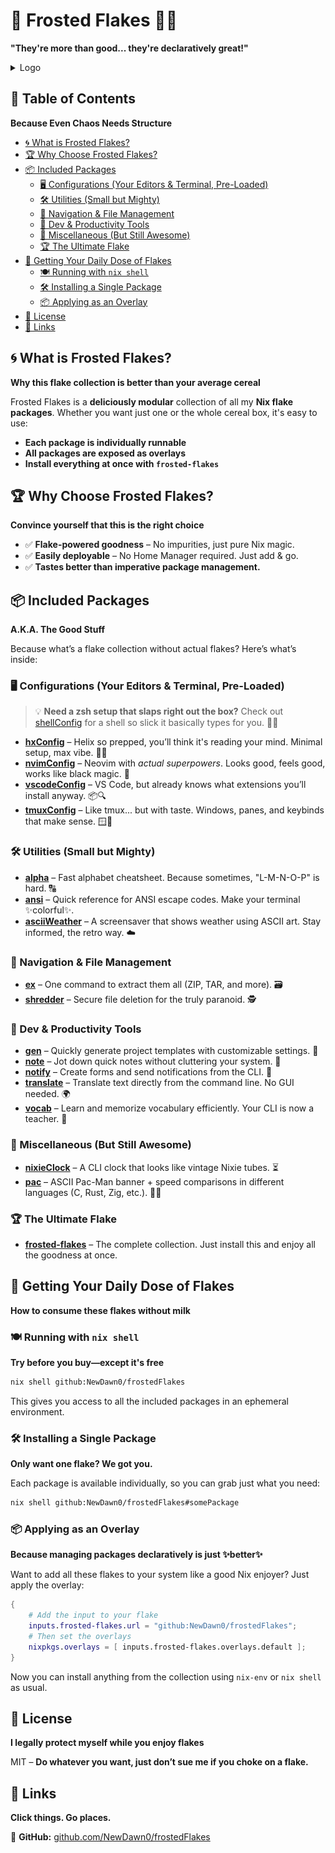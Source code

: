 # 🥣 Frosted Flakes 🥶✨

**"They're more than good... they're declaratively great!"**

<details>
<summary>Logo</summary>
<img src="./.github/imgs/flakes.png" height="50%">
</details>

## 📖 Table of Contents

**Because Even Chaos Needs Structure**

<!-- vim-markdown-toc GFM -->

- [🌀 What is Frosted Flakes?](#-what-is-frosted-flakes)
- [🏆 Why Choose Frosted Flakes?](#-why-choose-frosted-flakes)
- [📦 Included Packages](#-included-packages)
  - [🖥️ Configurations (Your Editors & Terminal, Pre-Loaded)](#-configurations-your-editors--terminal-pre-loaded)
  - [🛠️ Utilities (Small but Mighty)](#-utilities-small-but-mighty)
  - [📁 Navigation & File Management](#-navigation--file-management)
  - [🔧 Dev & Productivity Tools](#-dev--productivity-tools)
  - [🔢 Miscellaneous (But Still Awesome)](#-miscellaneous-but-still-awesome)
  - [🏆 The Ultimate Flake](#-the-ultimate-flake)
- [🚀 Getting Your Daily Dose of Flakes](#-getting-your-daily-dose-of-flakes)
  - [🍽️ Running with `nix shell`](#-running-with-nix-shell)
  - [🛠️ Installing a Single Package](#-installing-a-single-package)
  - [📦 Applying as an Overlay](#-applying-as-an-overlay)
- [📜 License](#-license)
- [🔗 Links](#-links)

<!-- vim-markdown-toc -->

## 🌀 What is Frosted Flakes?

**Why this flake collection is better than your average cereal**

Frosted Flakes is a **deliciously modular** collection of all my **Nix flake packages**. Whether you want just one or the whole cereal box, it's easy to use:

- **Each package is individually runnable**
- **All packages are exposed as overlays**
- **Install everything at once with `frosted-flakes`**

## 🏆 Why Choose Frosted Flakes?

**Convince yourself that this is the right choice**

- ✅ **Flake-powered goodness** – No impurities, just pure Nix magic.
- ✅ **Easily deployable** – No Home Manager required. Just add & go.
- ✅ **Tastes better than imperative package management.**

## 📦 Included Packages

**A.K.A. The Good Stuff**

Because what’s a flake collection without actual flakes? Here’s what’s inside:

### 🖥️ Configurations (Your Editors & Terminal, Pre-Loaded)

> 💡 **Need a zsh setup that slaps right out the box?**
> Check out [shellConfig](https://github.com/NewDawn0/shellConfig) for a shell so slick it basically types for you. 🐚💨

- **[hxConfig](https://github.com/NewDawn0/hxConfig)** – Helix so prepped, you’ll think it's reading your mind. Minimal setup, max vibe. 🧠✨
- **[nvimConfig](https://github.com/NewDawn0/nvimConfig)** – Neovim with _actual superpowers_. Looks good, feels good, works like black magic. 🔮
- **[vscodeConfig](https://github.com/NewDawn0/vscodeConfig)** – VS Code, but already knows what extensions you’ll install anyway. 📦🔍
- **[tmuxConfig](https://github.com/NewDawn0/tmuxConfig)** – Like tmux... but with taste. Windows, panes, and keybinds that make sense. 🪟🔧

### 🛠️ Utilities (Small but Mighty)

- **[alpha](https://github.com/NewDawn0/alpha)** – Fast alphabet cheatsheet. Because sometimes, "L-M-N-O-P" is hard. 🔠
- **[ansi](https://github.com/NewDawn0/ansi)** – Quick reference for ANSI escape codes. Make your terminal ✨colorful✨.
- **[asciiWeather](https://github.com/NewDawn0/asciiWeather)** – A screensaver that shows weather using ASCII art. Stay informed, the retro way. ☁️

### 📁 Navigation & File Management

- **[ex](https://github.com/NewDawn0/ex)** – One command to extract them all (ZIP, TAR, and more). 🗃️
- **[shredder](https://github.com/NewDawn0/shredder)** – Secure file deletion for the truly paranoid. 🕵️

### 🔧 Dev & Productivity Tools

- **[gen](https://github.com/NewDawn0/gen)** – Quickly generate project templates with customizable settings. 🚀
- **[note](https://github.com/NewDawn0/note)** – Jot down quick notes without cluttering your system. 📝
- **[notify](https://github.com/NewDawn0/notify)** – Create forms and send notifications from the CLI. 🔔
- **[translate](https://github.com/NewDawn0/tl)** – Translate text directly from the command line. No GUI needed. 🌍
- **[vocab](https://github.com/NewDawn0/vocab)** – Learn and memorize vocabulary efficiently. Your CLI is now a teacher. 📖

### 🔢 Miscellaneous (But Still Awesome)

- **[nixieClock](https://github.com/NewDawn0/nixieClock)** – A CLI clock that looks like vintage Nixie tubes. ⏳
- **[pac](https://github.com/NewDawn0/pac)** – ASCII Pac-Man banner + speed comparisons in different languages (C, Rust, Zig, etc.). 🏁👾

### 🏆 The Ultimate Flake

- **[frosted-flakes](https://github.com/NewDawn0/frostedFlakes)** – The complete collection. Just install this and enjoy all the goodness at once.

## 🚀 Getting Your Daily Dose of Flakes

**How to consume these flakes without milk**

### 🍽️ Running with `nix shell`

**Try before you buy—except it's free**

```sh
nix shell github:NewDawn0/frostedFlakes
```

This gives you access to all the included packages in an ephemeral environment.

### 🛠️ Installing a Single Package

**Only want one flake? We got you.**

Each package is available individually, so you can grab just what you need:

```sh
nix shell github:NewDawn0/frostedFlakes#somePackage
```

### 📦 Applying as an Overlay

**Because managing packages declaratively is just ✨better✨**

Want to add all these flakes to your system like a good Nix enjoyer? Just apply the overlay:

```nix
{
    # Add the input to your flake
    inputs.frosted-flakes.url = "github:NewDawn0/frostedFlakes";
    # Then set the overlays
    nixpkgs.overlays = [ inputs.frosted-flakes.overlays.default ];
}
```

Now you can install anything from the collection using `nix-env` or `nix shell` as usual.

## 📜 License

**I legally protect myself while you enjoy flakes**

MIT – **Do whatever you want, just don’t sue me if you choke on a flake.**

## 🔗 Links

**Click things. Go places.**

🍴 **GitHub:** [github.com/NewDawn0/frostedFlakes](https://github.com/NewDawn0/frostedFlakes)
